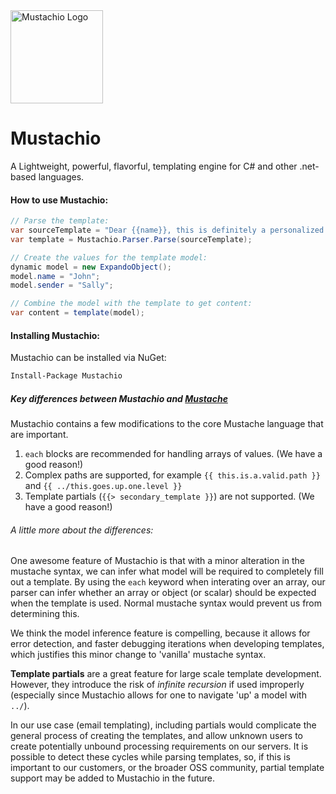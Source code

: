 <img src="http://assets.wildbit.com/postmark/misc/mustachio-logo@2x.png" alt="Mustachio Logo" title="Pistachio + Mustache =&gt; Mustachio" width="148" height="149">

# Mustachio
A Lightweight, powerful, flavorful, templating engine for C# and other .net-based languages.

#### How to use Mustachio:

```csharp
// Parse the template:
var sourceTemplate = "Dear {{name}}, this is definitely a personalized note to you. Very truly yours, {{sender}}"
var template = Mustachio.Parser.Parse(sourceTemplate);

// Create the values for the template model:
dynamic model = new ExpandoObject();
model.name = "John";
model.sender = "Sally";

// Combine the model with the template to get content:
var content = template(model);
```

#### Installing Mustachio:

Mustachio can be installed via NuGet:

```bash
Install-Package Mustachio
```

##### Key differences between Mustachio and [Mustache](https://mustache.github.io/)

Mustachio contains a few modifications to the core Mustache language that are important.

1. `each` blocks are recommended for handling arrays of values. (We have a good reason!)
2. Complex paths are supported, for example `{{ this.is.a.valid.path }}` and `{{ ../this.goes.up.one.level }}`
3. Template partials (`{{> secondary_template }}`) are not supported. (We have a good reason!)
 
###### A little more about the differences:

One awesome feature of Mustachio is that with a minor alteration in the mustache syntax, we can infer what model will be required to completely fill out a template. By using the `each` keyword when interating over an array, our parser can infer whether an array or object (or scalar) should be expected when the template is used. Normal mustache syntax would prevent us from determining this.

We think the model inference feature is compelling, because it allows for error detection, and faster debugging iterations when developing templates, which justifies this minor change to 'vanilla' mustache syntax.

**Template partials** are a great feature for large scale template development. However, they introduce the risk of _infinite recursion_ if used improperly (especially since Mustachio allows for one to navigate 'up' a model with `../`).

In our use case (email templating), including partials would complicate the general process of creating the templates, and allow unknown users to create potentially unbound processing requirements on our servers. It is possible to detect these cycles while parsing templates, so, if this is important to our customers, or the broader OSS community, partial template support may be added to Mustachio in the future.





